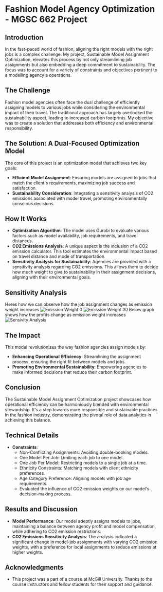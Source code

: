 # Fashion Model Agency Optimization - MGSC 662 Project

## Introduction
In the fast-paced world of fashion, aligning the right models with the right jobs is a complex challenge. My project, Sustainable Model Assignment Optimization, elevates this process by not only streamlining job assignments but also embedding a deep commitment to sustainability. The focus was to account for a variety of constraints and objectives pertinent to a modelling agency's operations.

## The Challenge
Fashion model agencies often face the dual challenge of efficiently assigning models to various jobs while considering the environmental impact of their travel. The traditional approach has largely overlooked the sustainability aspect, leading to increased carbon footprints. My objective was to create a solution that addresses both efficiency and environmental responsibility.

## The Solution: A Dual-Focused Optimization Model
The core of this project is an optimization model that achieves two key goals:

- **Efficient Model Assignment**: Ensuring models are assigned to jobs that match the client's requirements, maximizing job success and satisfaction.
- **Sustainability Consideration**: Integrating a sensitivity analysis of CO2 emissions associated with model travel, promoting environmentally conscious decisions.

## How It Works

- **Optimization Algorithm**: The model uses Gurobi to evaluate various factors such as model availability, job requirements, and travel distances.
- **CO2 Emissions Analysis**: A unique aspect is the inclusion of a CO2 emission calculator. This tool estimates the environmental impact based on travel distance and mode of transportation.
- **Sensitivity Analysis for Sustainability**: Agencies are provided with a sensitivity analysis regarding CO2 emissions. This allows them to decide how much weight to give to sustainability in their assignment decisions, aligning with their environmental goals.

## Sensitivity Analysis
Heres how we can observe how the job assignment changes as emission weight increases
![Emission Weight 0](https://github.com/rohankumar586/Fashion_Model_Agency_Optimization/assets/142628516/1fdbbab4-0a49-40fd-8d34-cf76e0bc7e31)
![Emission Weight 30](https://github.com/rohankumar586/Fashion_Model_Agency_Optimization/assets/142628516/97df27ee-c346-44c1-9bf6-b80c3300ee32)
Below graph shows how the profits change as emission weight increases
![Sensivity Analysis](https://github.com/rohankumar586/Fashion_Model_Agency_Optimization/assets/142628516/89b3a9e7-3c34-47fc-a2eb-3e2153a051b9)

## The Impact
This model revolutionizes the way fashion agencies assign models by:

- **Enhancing Operational Efficiency**: Streamlining the assignment process, ensuring the right fit between models and jobs.
- **Promoting Environmental Sustainability**: Empowering agencies to make informed decisions that reduce their carbon footprint.

## Conclusion
The Sustainable Model Assignment Optimization project showcases how operational efficiency can be harmoniously blended with environmental stewardship. It's a step towards more responsible and sustainable practices in the fashion industry, demonstrating the pivotal role of data analytics in achieving this balance.

## Technical Details
- **Constraints**:
  - Non-Conflicting Assignments: Avoiding double-booking models.
  - One Model Per Job: Limiting each job to one model.
  - One Job Per Model: Restricting models to a single job at a time.
  - Ethnicity Constraints: Matching models with client ethnicity preferences.
  - Age Category Preference: Aligning models with job age requirements.
  - Evaluated the influence of CO2 emission weights on our model's decision-making process.

## Results and Discussion
- **Model Performance**: Our model adeptly assigns models to jobs, maintaining a balance between agency profit and model compensation, while adhering to CO2 emission restrictions.
- **CO2 Emissions Sensitivity Analysis**: The analysis indicated a significant change in model-job assignments with varying CO2 emission weights, with a preference for local assignments to reduce emissions at higher weights.

## Acknowledgments
- This project was a part of a course at McGill University. Thanks to the course instructors and fellow students for their support and guidance.
